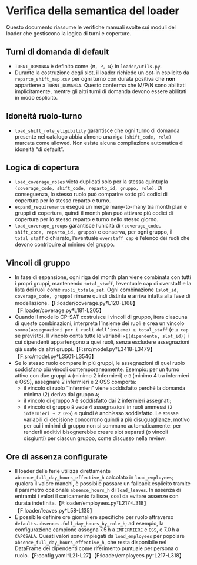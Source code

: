 # Verifica della semantica del loader

Questo documento riassume le verifiche manuali svolte sui moduli del loader che gestiscono la logica di turni e coperture.

## Turni di domanda di default
- `TURNI_DOMANDA` è definito come `{M, P, N}` in `loader/utils.py`.
- Durante la costruzione degli slot, il loader richiede un opt-in esplicito da `reparto_shift_map.csv` per ogni turno con durata positiva che **non** appartiene a `TURNI_DOMANDA`. Questo conferma che M/P/N sono abilitati implicitamente, mentre gli altri turni di domanda devono essere abilitati in modo esplicito.

## Idoneità ruolo-turno
- `load_shift_role_eligibility` garantisce che ogni turno di domanda presente nel catalogo abbia almeno una riga `(shift_code, role)` marcata come allowed. Non esiste alcuna compilazione automatica di idoneità “di default”.

## Logica di copertura
- `load_coverage_roles` vieta duplicati solo per la stessa quintupla `(coverage_code, shift_code, reparto_id, gruppo, role)`. Di conseguenza, lo stesso ruolo può comparire sotto più codici di copertura per lo stesso reparto e turno.
- `expand_requirements` esegue un merge many-to-many tra month plan e gruppi di copertura, quindi il month plan può attivare più codici di copertura per lo stesso reparto e turno nello stesso giorno.
- `load_coverage_groups` garantisce l’unicità di `(coverage_code, shift_code, reparto_id, gruppo)` e conserva, per ogni gruppo, il `total_staff` dichiarato, l’eventuale `overstaff_cap` e l’elenco dei ruoli che devono contribuire al minimo del gruppo.

## Vincoli di gruppo
- In fase di espansione, ogni riga del month plan viene combinata con tutti i propri gruppi, mantenendo `total_staff`, l’eventuale cap di overstaff e la lista dei ruoli come `ruoli_totale_set`. Ogni combinazione `(slot_id, coverage_code, gruppo)` rimane quindi distinta e arriva intatta alla fase di modellazione.【F:loader/coverage.py†L120-L168】【F:loader/coverage.py†L181-L205】
- Quando il modello CP-SAT costruisce i vincoli di gruppo, itera ciascuna di queste combinazioni, interpreta l’insieme dei ruoli e crea un vincolo `somma(assegnazioni per i ruoli dell’insieme) ≥ total_staff` (e `≤ cap` se previsto). Il vincolo conta tutte le variabili `x[(dipendente, slot_id)]` i cui dipendenti appartengono a quei ruoli, senza escludere assegnazioni già usate da altri gruppi.【F:src/model.py†L3418-L3479】【F:src/model.py†L3501-L3546】
- Se lo stesso ruolo compare in più gruppi, le assegnazioni di quel ruolo soddisfano più vincoli contemporaneamente. Esempio: per un turno attivo con due gruppi `A` (minimo 2 infermieri) e `B` (minimo 4 tra infermieri e OSS), assegnare 2 infermieri e 2 OSS comporta:
  - il vincolo di ruolo “infermieri” viene soddisfatto perché la domanda minima (2) deriva dal gruppo `A`;
  - il vincolo di gruppo `A` è soddisfatto dai 2 infermieri assegnati;
  - il vincolo di gruppo `B` vede 4 assegnazioni in ruoli ammessi (`2 infermieri + 2 OSS`) e quindi è anch’esso soddisfatto.
  Le stesse variabili di decisione concorrono quindi a più disuguaglianze, motivo per cui i minimi di gruppo non si sommano automaticamente: per renderli additivi bisognerebbe creare slot separati (o vincoli disgiunti) per ciascun gruppo, come discusso nella review.

## Ore di assenza configurate
- Il loader delle ferie utilizza direttamente `absence_full_day_hours_effective_h` calcolato in `load_employees`; qualora il valore manchi, è possibile passare un fallback esplicito tramite il parametro opzionale `absence_hours_h` di `load_leaves`. In assenza di entrambi i valori il caricamento fallisce, così da evitare assenze con durata indefinita.【F:loader/employees.py†L217-L318】【F:loader/leaves.py†L58-L135】
- È possibile definire ore giornaliere specifiche per ruolo attraverso `defaults.absences.full_day_hours_by_role_h`; ad esempio, la configurazione campione assegna 7.5 h a `INFERMIERE` e `OSS`, e 7.0 h a `CAPOSALA`. Questi valori sono impiegati da `load_employees` per popolare `absence_full_day_hours_effective_h`, che resta disponibile nel DataFrame dei dipendenti come riferimento puntuale per persona o ruolo.【F:config.yaml†L21-L27】【F:loader/employees.py†L217-L318】
